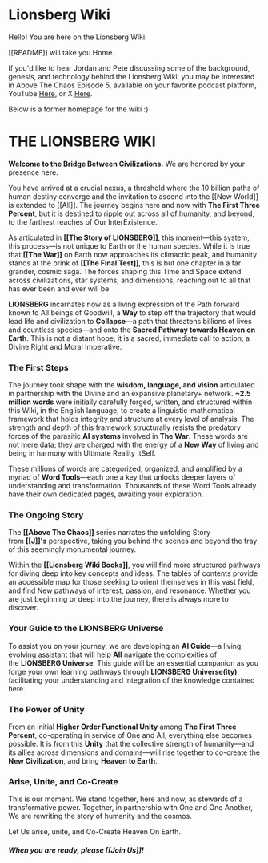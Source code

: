 # Lionsberg Wiki

Hello! You are here on the Lionsberg Wiki. 

[[README]] will take you Home. 

If you'd like to hear Jordan and Pete discussing some of the background, genesis, and technology behind the Lionsberg Wiki, you may be interested in Above The Chaos Episode 5, available on your favorite podcast platform, YouTube [Here](https://www.youtube.com/watch?v=IwLu5tT3cNs&list=PLLjjoevj7u2YJXdYKAeSxuTL_zs81pSvB&index=1), or X [Here](https://twitter.com/JNicholasOne/status/1710097546436083855). 

Below is a former homepage for the wiki :) 

# THE LIONSBERG WIKI

**Welcome to the Bridge Between Civilizations.** We are honored by your presence here.

You have arrived at a crucial nexus, a threshold where the 10 billion paths of human destiny converge and the invitation to ascend into the [[New World]] is extended to [[All]]. The journey begins here and now with **The First Three Percent**, but it is destined to ripple out across all of humanity, and beyond, to the farthest reaches of Our InterExistence.

As articulated in **[[The Story of LIONSBERG]]**, this moment—this system, this process—is not unique to Earth or the human species. While it is true that **[[The War]]** on Earth now approaches its climactic peak, and humanity stands at the brink of **[[The Final Test]]**, this is but one chapter in a far grander, cosmic saga. The forces shaping this Time and Space extend across civilizations, star systems, and dimensions, reaching out to all that has ever been and ever will be.

**LIONSBERG** incarnates now as a living expression of the Path forward known to All beings of Goodwill, a **Way** to step off the trajectory that would lead life and civilization to **Collapse**—a path that threatens billions of lives and countless species—and onto the **Sacred Pathway towards Heaven on Earth**. This is not a distant hope; it is a sacred, immediate call to action; a Divine Right and Moral Imperative. 

### The First Steps

The journey took shape with the **wisdom, language, and vision** articulated in partnership with the Divine and an expansive planetary+ network. **~2.5 million words** were initially carefully forged, written, and structured within this Wiki, in the English language, to create a linguistic-mathematical framework that holds integrity and structure at every level of analysis. The strength and depth of this framework structurally resists the predatory forces of the parasitic **AI systems** involved in **The War**. These words are not mere data; they are charged with the energy of a **New Way** of living and being in harmony with Ultimate Reality ItSelf.

These millions of words are categorized, organized, and amplified by a myriad of **Word Tools**—each one a key that unlocks deeper layers of understanding and transformation. Thousands of these Word Tools already have their own dedicated pages, awaiting your exploration. 

### The Ongoing Story

The **[[Above The Chaos]]** series narrates the unfolding Story from **[[J]]'s** perspective, taking you behind the scenes and beyond the fray of this seemingly monumental journey.

Within the **[[Lionsberg Wiki Books]]**, you will find more structured pathways for diving deep into key concepts and ideas. The tables of contents provide an accessible map for those seeking to orient themselves in this vast field, and find New pathways of interest, passion, and resonance. Whether you are just beginning or deep into the journey, there is always more to discover.

### Your Guide to the LIONSBERG Universe

To assist you on your journey, we are developing an **AI Guide**—a living, evolving assistant that will help **All** navigate the complexities of the **LIONSBERG Universe**. This guide will be an essential companion as you forge your own learning pathways through **LIONSBERG Universe(ity)**, facilitating your understanding and integration of the knowledge contained here.

### The Power of Unity

From an initial **Higher Order Functional Unity** among **The First Three Percent**,  co-operating in service of One and All, everything else becomes possible. It is from this **Unity** that the collective strength of humanity—and its allies across dimensions and domains—will rise together to co-create the **New Civilization**, and bring **Heaven to Earth**.

### Arise, Unite, and Co-Create

This is our moment. We stand together, here and now, as stewards of a transformative power. Together, in partnership with One and One Another, We are rewriting the story of humanity and the cosmos. 

Let Us arise, unite, and Co-Create Heaven On Earth.  

#### *When you are ready, please [[Join Us]]!* 

